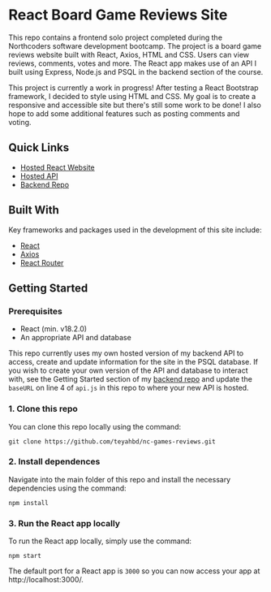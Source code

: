 # React Board Game Reviews Site

This repo contains a frontend solo project completed during the Northcoders software development bootcamp. The project is a board game reviews website built with React, Axios, HTML and CSS. Users can view reviews, comments, votes and more. The React app makes use of an API I built using Express, Node.js and PSQL in the backend section of the course.

This project is currently a work in progress! After testing a React Bootstrap framework, I decided to style using HTML and CSS. My goal is to create a responsive and accessible site but there's still some work to be done! I also hope to add some additional features such as posting comments and voting.

## Quick Links

- [Hosted React Website](nc-board-game-reviews.netlify.app/)
- [Hosted API](https://nc-games-reviews.onrender.com/)
- [Backend Repo](https://github.com/teyahbd/nc-games-reviews-api)

## Built With

Key frameworks and packages used in the development of this site include:

- [React](https://reactjs.org/)
- [Axios](https://axios-http.com/)
- [React Router](https://reactrouter.com/en/main)

## Getting Started

### Prerequisites

- React (min. v18.2.0)
- An appropriate API and database

This repo currently uses my own hosted version of my backend API to access, create and update information for the site in the PSQL database. If you wish to create your own version of the API and database to interact with, see the Getting Started section of my [backend repo](https://github.com/teyahbd/nc-games-reviews-api) and update the `baseURL` on line 4 of `api.js` in this repo to where your new API is hosted.

### 1. Clone this repo

You can clone this repo locally using the command:

```
git clone https://github.com/teyahbd/nc-games-reviews.git
```

### 2. Install dependences

Navigate into the main folder of this repo and install the necessary dependencies using the command:

```
npm install
```

### 3. Run the React app locally

To run the React app locally, simply use the command:

```
npm start
```

The default port for a React app is `3000` so you can now access your app at http://localhost:3000/.
